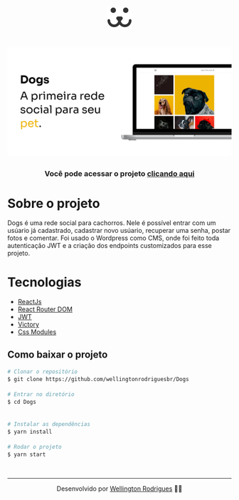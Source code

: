 <h1 align="center">
  <img src="./src/Assets/dogs.svg">
</h1>

<h1 align="center">
  <img src="./src/Assets/capa.jpg">
</h1>
<h3 align="center">Você pode acessar o projeto <a href="https://dogs-social-network.vercel.app/" target="_blank">clicando aqui</a></h3>

# Sobre o projeto

<p>Dogs é uma rede social para cachorros. Nele é possível entrar com um usúario já cadastrado, cadastrar novo usúario, recuperar uma senha, postar fotos e comentar. Foi usado o Wordpress como CMS, onde foi feito toda autenticação JWT e a criação dos endpoints customizados para esse projeto.</p>

# Tecnologias

- [ReactJs](https://reactjs.org/)
- [React Router DOM](https://reactrouter.com/)
- [JWT](https://jwt.io/)
- [Victory](https://formidable.com/open-source/victory/)
- [Css Modules](https://github.com/css-modules/css-modules)

## Como baixar o projeto

```bash
# Clonar o repositório
$ git clone https://github.com/wellingtonrodriguesbr/Dogs

# Entrar no diretório
$ cd Dogs


# Instalar as dependências
$ yarn install

# Rodar o projeto
$ yarn start
```

<br/>
<hr/>

<p align="center">Desenvolvido por <a href="https://www.linkedin.com/in/wellingtonrodriguesbr/" target="_blank">Wellington Rodrigues</a> ✌🏽</p>
